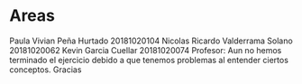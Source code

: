 # Areas
Paula Vivian Peña Hurtado 20181020104
Nicolas Ricardo Valderrama Solano 20181020062
Kevin Garcia Cuellar 20181020074
Profesor: Aun no hemos terminado el ejercicio debido a que tenemos problemas al entender ciertos conceptos. Gracias
